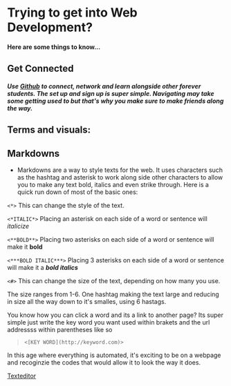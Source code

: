 # Trying to get into Web Development?
#### Here are some things to know...

## Get Connected   
#####  Use [Github](https://github.com) to connect, network and learn alongside other forever students. The set up and sign up is super simple. Navigating may take some getting used to but that's why you make sure to make friends along the way.

## Terms and visuals:

## Markdowns
 - Markdowns are a way to style texts for the web. It uses characters such as the hashtag and asterisk to work along side other characters to allow you to make any text bold, italics and even strike through. Here is a quick run down of most of the basic ones: 
 >

`<*>` This can change the style of the text.

`<*ITALIC*>` Placing an asterisk on each side of a word or sentence will *italicize*

`<**BOLD**>` Placing two asterisks on each side of a word or sentence will make it **bold**

`<***BOLD ITALIC***>` Placing 3 asterisks on each side of a word or sentence will make it a ***bold italics***


`<#>` This can change the size of the text, depending on how many you use. 

The size ranges from 1-6. One hashtag making the text large and reducing in size all the way down to it's smalles, using 6 hastags.

You know how you can click a word and its a link to another page? Its super simple just write the key word you want used within brakets and the url addressss within parentheses like so 
>`<[KEY WORD](http://keyword.com)>`

In this age where everything is automated, it's exciting to be on a webpage and recoginzie the codes that would allow it to look the way it does. 

[Texteditor](TextEditor.md)
